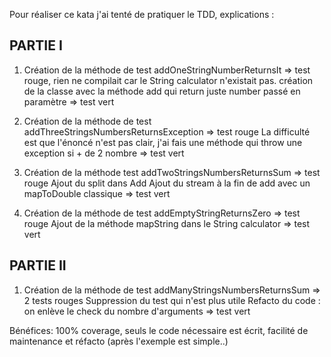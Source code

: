 Pour réaliser ce kata j'ai tenté de pratiquer le TDD, explications : 

## PARTIE I

1) Création de la méthode de test addOneStringNumberReturnsIt
    => test rouge, rien ne compilait car le String calculator n'existait pas.
    création de la classe avec la méthode add qui return juste number passé en paramètre
    => test vert

2) Création de la méthode de test addThreeStringsNumbersReturnsException
    => test rouge
    La difficulté est que l'énoncé n'est pas clair, j'ai fais une méthode qui throw une exception si + de 2 nombre
    => test vert
    
3) Création de la méthode test addTwoStringsNumbersReturnsSum
    => test rouge
    Ajout du split dans Add
    Ajout du stream à la fin de add avec un mapToDouble classique
    => test vert

4) Création de la méthode de test addEmptyStringReturnsZero
    => test rouge 
    Ajout de la méthode mapString dans le String calculator
    => test vert
    
## PARTIE II

1) Création de la méthode de test addManyStringsNumbersReturnsSum 
    => 2 tests rouges
    Suppression du test qui n'est plus utile
    Refacto du code : on enlève le check du nombre d'arguments
    => test vert

Bénéfices: 
100% coverage, seuls le code nécessaire est écrit, facilité de maintenance et réfacto (après l'exemple est simple..)
